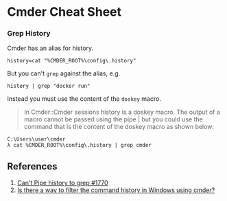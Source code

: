 # Cmder Cheat Sheet

### Grep History

Cmder has an alias for history.

```console
history=cat "%CMDER_ROOT%\config\.history"
```

But you can't `grep` against the alias, e.g.

```console
history | grep "docker run"
```

Instead you must use the content of the `doskey` macro.

> In Cmder::Cmder sessions history is a doskey macro. The output of a macro cannot be passed using the pipe | but you could use the command that is the content of the doskey macro as shown below:

```console
C:\Users\user\cmder
λ cat %CMDER_ROOT%\config\.history | grep cmder
```

## References

1. [Can't Pipe history to grep #1770](https://github.com/cmderdev/cmder/issues/1770)
1. [Is there a way to filter the command history in Windows using cmder?](https://superuser.com/a/1619906/1100004)
